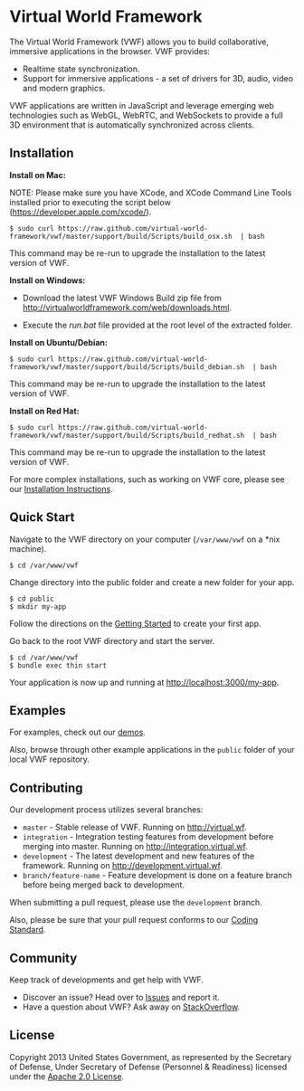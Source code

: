 # Virtual World Framework

The Virtual World Framework (VWF) allows you to build collaborative, immersive applications in the browser. VWF provides:

- Realtime state synchronization.
- Support for immersive applications - a set of drivers for 3D, audio, video and modern graphics.

VWF applications are written in JavaScript and leverage emerging web technologies such as WebGL, WebRTC, and WebSockets to provide a full 3D environment that is automatically synchronized across clients.

## Installation

**Install on Mac:**

NOTE: Please make sure you have XCode, and XCode Command Line Tools installed prior to executing the script below (https://developer.apple.com/xcode/).

```
$ sudo curl https://raw.github.com/virtual-world-framework/vwf/master/support/build/Scripts/build_osx.sh  | bash
```

This command may be re-run to upgrade the installation to the latest version of VWF.

**Install on Windows:**

- Download the latest VWF Windows Build zip file from http://virtualworldframework.com/web/downloads.html.

- Execute the _run.bat_ file provided at the root level of the extracted folder.

**Install on Ubuntu/Debian:**

```
$ sudo curl https://raw.github.com/virtual-world-framework/vwf/master/support/build/Scripts/build_debian.sh  | bash
```

This command may be re-run to upgrade the installation to the latest version of VWF.

**Install on Red Hat:**

```
$ sudo curl https://raw.github.com/virtual-world-framework/vwf/master/support/build/Scripts/build_redhat.sh  | bash
```

This command may be re-run to upgrade the installation to the latest version of VWF.

For more complex installations, such as working on VWF core, please see our [Installation Instructions](http://www.virtual.wf/web/docs/install.html).

## Quick Start

Navigate to the VWF directory on your computer (`/var/www/vwf` on a *nix machine).

```
$ cd /var/www/vwf
```

Change directory into the public folder and create a new folder for your app.

```
$ cd public
$ mkdir my-app
```

Follow the directions on the [Getting Started](http://virtual.wf/docs) to create your first app.

Go back to the root VWF directory and start the server.

```
$ cd /var/www/vwf
$ bundle exec thin start
```

Your application is now up and running at [http://localhost:3000/my-app](http://localhost:3000/my-app).

## Examples

For examples, check out our [demos](http://www.virtual.wf/web/catalog.html).

Also, browse through other example applications in the `public` folder of your
local VWF repository.

## Contributing

Our development process utilizes several branches:

* `master`                - Stable release of VWF. Running on http://virtual.wf.
* `integration`           - Integration testing features from development before merging into master. Running on http://integration.virtual.wf.
* `development`           - The latest development and new features of the framework. Running on http://development.virtual.wf.
* `branch/feature-name`   - Feature development is done on a feature branch before being merged back to development.

When submitting a pull request, please use the `development` branch.

Also, please be sure that your pull request conforms to our [Coding Standard](http://redmine.virtualworldframework.com/projects/vwf/wiki/JavaScript_Coding_Standard).

## Community

Keep track of developments and get help with VWF.

- Discover an issue? Head over to [Issues](https://github.com/virtual-world-framework/vwf/issues) and report it.
- Have a question about VWF? Ask away on [StackOverflow](http://stackoverflow.com/questions/tagged/vwf).

## License

Copyright 2013 United States Government, as represented by the Secretary of Defense, Under Secretary of Defense (Personnel & Readiness) licensed under the [Apache 2.0 License](https://github.com/virtual-world-framework/vwf/blob/master/LICENSE).
